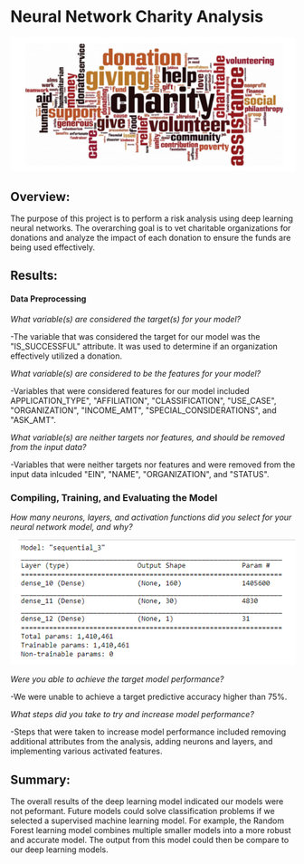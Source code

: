 # Neural Network Charity Analysis

![](https://github.com/NAppazeller/Neural_Network_Charity_Analysis/blob/main/Image_1.PNG)
## Overview: 

The purpose of this project is to perform a risk analysis using deep learning neural networks. The overarching goal is to vet charitable organizations for donations and analyze the impact of each donation to ensure the funds are being used effectively.

## Results: 

#### Data Preprocessing
*What variable(s) are considered the target(s) for your model?*

  -The variable that was considered the target for our model was the "IS_SUCCESSFUL" attribute. It was used to determine if an organization effectively utilized a donation.

*What variable(s) are considered to be the features for your model?*

  -Variables that were considered features for our model included APPLICATION_TYPE", "AFFILIATION", "CLASSIFICATION", "USE_CASE", "ORGANIZATION", "INCOME_AMT", "SPECIAL_CONSIDERATIONS", and "ASK_AMT".
                  
*What variable(s) are neither targets nor features, and should be removed from the input data?*

  -Variables that were neither targets nor features and were removed from the input data inlcuded "EIN", "NAME", "ORGANIZATION", and "STATUS".
  
### Compiling, Training, and Evaluating the Model
*How many neurons, layers, and activation functions did you select for your neural network model, and why?*

![](https://github.com/NAppazeller/Neural_Network_Charity_Analysis/blob/main/Image_2.PNG)

*Were you able to achieve the target model performance?*

  -We were unable to achieve a target predictive accuracy higher than 75%.
  
*What steps did you take to try and increase model performance?*

  -Steps that were taken to increase model performance included removing additional attributes from the analysis, adding neurons and layers, and implementing various activated features.

## Summary: 
The overall results of the deep learning model indicated our models were not peformant. Future models could solve classification problems if we selected a supervised machine learning model. For example, the Random Forest learning model combines multiple smaller models into a more robust and accurate model. The output from this model could then be compare to our deep learning models.

